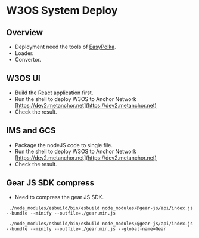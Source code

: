 # W3OS System Deploy

## Overview

- Deployment need the tools of [EasyPolka](https://github.com/ff13dfly/EasyPolka).
- Loader.
- Convertor.

## W3OS UI

- Build the React application first.
- Run the shell to deploy W3OS to Anchor Network [https://dev2.metanchor.net](https://dev2.metanchor.net)
- Check the result.

## IMS and GCS

- Package the nodeJS code to single file.
- Run the shell to deploy W3OS to Anchor Network [https://dev2.metanchor.net](https://dev2.metanchor.net)
- Check the result.

## Gear JS SDK compress

- Need to compress the gear JS SDK.

```SHELL
 ./node_modules/esbuild/bin/esbuild node_modules/@gear-js/api/index.js --bundle --minify --outfile=./gear.min.js

 ./node_modules/esbuild/bin/esbuild node_modules/@gear-js/api/index.js --bundle --minify --outfile=./gear.min.js --global-name=Gear
```

